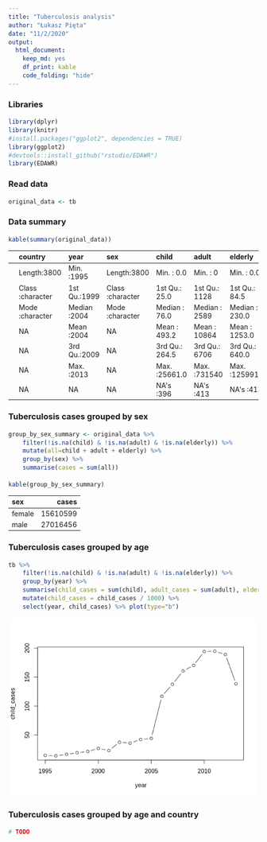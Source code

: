 ```yaml
---
title: "Tuberculosis analysis"
author: "Łukasz Pięta"
date: "11/2/2020"
output: 
  html_document: 
    keep_md: yes
    df_print: kable
    code_folding: "hide"
---
```

### Libraries


```r
library(dplyr)
library(knitr)
#install.packages("ggplot2", dependencies = TRUE)
library(ggplot2)
#devtools::install_github("rstudio/EDAWR")
library(EDAWR)
```

### Read data

```r
original_data <- tb
```

### Data summary


```r
kable(summary(original_data))
```



|   |  country        |     year    |    sex          |    child       |    adult      |   elderly       |
|:--|:----------------|:------------|:----------------|:---------------|:--------------|:----------------|
|   |Length:3800      |Min.   :1995 |Length:3800      |Min.   :    0.0 |Min.   :     0 |Min.   :     0.0 |
|   |Class :character |1st Qu.:1999 |Class :character |1st Qu.:   25.0 |1st Qu.:  1128 |1st Qu.:    84.5 |
|   |Mode  :character |Median :2004 |Mode  :character |Median :   76.0 |Median :  2589 |Median :   230.0 |
|   |NA               |Mean   :2004 |NA               |Mean   :  493.2 |Mean   : 10864 |Mean   :  1253.0 |
|   |NA               |3rd Qu.:2009 |NA               |3rd Qu.:  264.5 |3rd Qu.:  6706 |3rd Qu.:   640.0 |
|   |NA               |Max.   :2013 |NA               |Max.   :25661.0 |Max.   :731540 |Max.   :125991.0 |
|   |NA               |NA           |NA               |NA's   :396     |NA's   :413    |NA's   :413      |

### Tuberculosis cases grouped by sex


```r
group_by_sex_summary <- original_data %>%
    filter(!is.na(child) & !is.na(adult) & !is.na(elderly)) %>%
    mutate(all=child + adult + elderly) %>%
    group_by(sex) %>%
    summarise(cases = sum(all)) 

kable(group_by_sex_summary)
```



|sex    |    cases|
|:------|--------:|
|female | 15610599|
|male   | 27016456|

### Tuberculosis cases grouped by age


```r
tb %>%
    filter(!is.na(child) & !is.na(adult) & !is.na(elderly)) %>%
    group_by(year) %>%
    summarise(child_cases = sum(child), adult_cases = sum(adult), elderly_cases = sum(elderly)) %>%
    mutate(child_cases = child_cases / 1000) %>%
    select(year, child_cases) %>% plot(type="b")
```

![](tuberculosis-analysis_files/figure-html/plot_age-1.png)<!-- -->

### Tuberculosis cases grouped by age and country


```r
# TODO
```
